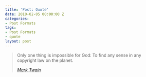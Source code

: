 ```yaml
---
title: 'Post: Quote'
date: 2010-02-05 00:00:00 Z
categories:
- Post Formats
tags:
- Post Formats
- quote
layout: post
---
```


> Only one thing is impossible for God: To find any sense in any copyright law on the planet.
>
> <cite><a href="http://www.brainyquote.com/quotes/quotes/m/marktwain163473.html">Mark Twain</a></cite>